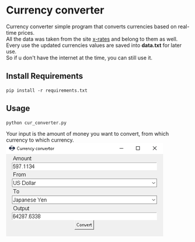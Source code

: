 # Currency converter
Currency converter simple program that converts currencies based on real-time prices.\
All the data was taken from the site [x-rates](https://www.x-rates.com/table/?from=USD&amount=1) and belong to them as well.\
Every use the updated currencies values are saved into __data.txt__ for later use.\
So if u don't have the internet at the time, you can still use it.

## Install Requirements

```
pip install -r requirements.txt
```

## Usage
```
python cur_converter.py
```

Your input is the amount of money you want to convert, from which currency to which currency.\
![](pic.png)
